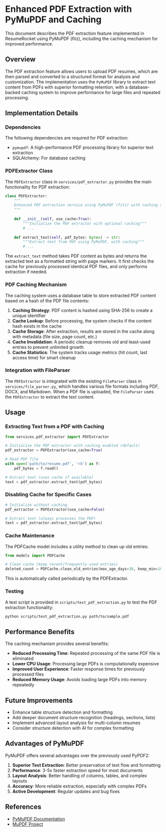 # Enhanced PDF Extraction with PyMuPDF and Caching

This document describes the PDF extraction feature implemented in ResumeRocket using PyMuPDF (fitz), including the caching mechanism for improved performance.

## Overview

The PDF extraction feature allows users to upload PDF resumes, which are then parsed and converted to a structured format for analysis and customization. The implementation uses the `PyMuPDF` library to extract text content from PDFs with superior formatting retention, with a database-backed caching system to improve performance for large files and repeated processing.

## Implementation Details

### Dependencies

The following dependencies are required for PDF extraction:

- `pymupdf`: A high-performance PDF processing library for superior text extraction
- SQLAlchemy: For database caching

### PDFExtractor Class

The `PDFExtractor` class in `services/pdf_extractor.py` provides the main functionality for PDF extraction:

```python
class PDFExtractor:
    """
    Enhanced PDF extraction service using PyMuPDF (fitz) with caching support
    """
    
    def __init__(self, use_cache=True):
        """Initialize the PDF extractor with optional caching"""
        # ...
    
    def extract_text(self, pdf_bytes: bytes) -> str:
        """Extract text from PDF using PyMuPDF, with caching"""
        # ...
```

The `extract_text` method takes PDF content as bytes and returns the extracted text as a formatted string with page markers. It first checks the cache for previously processed identical PDF files, and only performs extraction if needed.

### PDF Caching Mechanism

The caching system uses a database table to store extracted PDF content based on a hash of the PDF file contents:

1. **Caching Strategy**: PDF content is hashed using SHA-256 to create a unique identifier
2. **Cache Lookup**: Before processing, the system checks if the content hash exists in the cache
3. **Cache Storage**: After extraction, results are stored in the cache along with metadata (file size, page count, etc.)
4. **Cache Invalidation**: A periodic cleanup removes old and least-used entries to prevent unlimited growth
5. **Cache Statistics**: The system tracks usage metrics (hit count, last access time) for smart cleanup

### Integration with FileParser

The `PDFExtractor` is integrated with the existing `FileParser` class in `services/file_parser.py`, which handles various file formats including PDF, DOCX, and Markdown. When a PDF file is uploaded, the `FileParser` uses the `PDFExtractor` to extract the text content.

## Usage

### Extracting Text from a PDF with Caching

```python
from services.pdf_extractor import PDFExtractor

# Initialize the PDF extractor with caching enabled (default)
pdf_extractor = PDFExtractor(use_cache=True)

# Read PDF file
with open('path/to/resume.pdf', 'rb') as f:
    pdf_bytes = f.read()

# Extract text (uses cache if available)
text = pdf_extractor.extract_text(pdf_bytes)
```

### Disabling Cache for Specific Cases

```python
# Initialize without caching
pdf_extractor = PDFExtractor(use_cache=False)

# Extract text (always processes the PDF)
text = pdf_extractor.extract_text(pdf_bytes)
```

### Cache Maintenance

The PDFCache model includes a utility method to clean up old entries:

```python
from models import PDFCache

# Clean cache (keep recent/frequently used entries)
deleted_count = PDFCache.clean_old_entries(max_age_days=30, keep_min=100)
```

This is automatically called periodically by the PDFExtractor.

### Testing

A test script is provided in `scripts/test_pdf_extraction.py` to test the PDF extraction functionality:

```bash
python scripts/test_pdf_extraction.py path/to/sample.pdf
```

## Performance Benefits

The caching mechanism provides several benefits:

- **Reduced Processing Time**: Repeated processing of the same PDF file is eliminated
- **Lower CPU Usage**: Processing large PDFs is computationally expensive
- **Improved User Experience**: Faster response times for previously processed files
- **Reduced Memory Usage**: Avoids loading large PDFs into memory repeatedly

## Future Improvements

- Enhance table structure detection and formatting
- Add deeper document structure recognition (headings, sections, lists)
- Implement advanced layout analysis for multi-column resumes
- Consider structure detection with AI for complex formatting

## Advantages of PyMuPDF

PyMuPDF offers several advantages over the previously used PyPDF2:

1. **Superior Text Extraction**: Better preservation of text flow and formatting
2. **Performance**: 3-5x faster extraction speed for most documents
3. **Layout Analysis**: Better handling of columns, tables, and complex layouts
4. **Accuracy**: More reliable extraction, especially with complex PDFs
5. **Active Development**: Regular updates and bug fixes

## References

- [PyMuPDF Documentation](https://pymupdf.readthedocs.io/)
- [MuPDF Project](https://mupdf.com/) 
